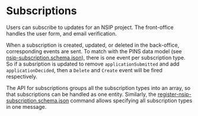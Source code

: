 # Subscriptions

Users can subscribe to updates for an NSIP project. The front-office handles the user form, and email verification.

When a subscription is created, updated, or deleted in the back-office, corresponding events are sent. To match with the PINS data model (see [nsip-subscription.schema.json](../../../message-schemas/events/nsip-subscription.schema.json)), there is one event per subscription type. So if a subsription is updated to remove `applicationSubmitted` and add `applicationDecided`, then a `Delete` and `Create` event will be fired respectively.

The API for subscriptions groups all the subscription types into an array, so that subscriptions can be handled as one entity. Similarly, the [register-nsip-subscription.schema.json](../../../message-schemas/commands/register-nsip-subscription.schema.json) command allows specifying all subscription types in one message.
